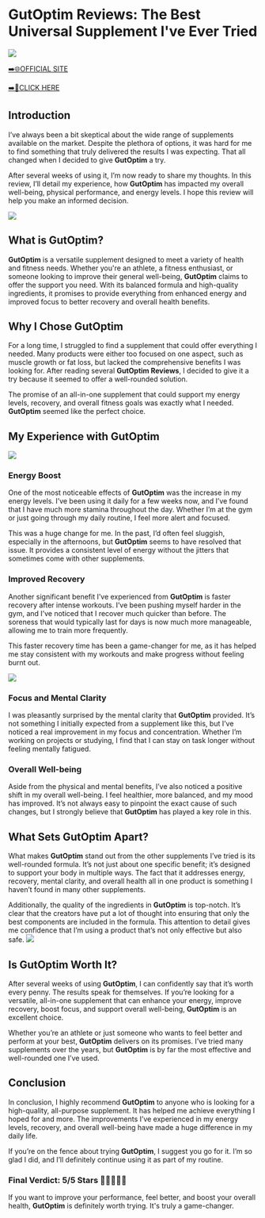 # GutOptim Reviews: The Best Universal Supplement I've Ever Tried

[![](https://static.vecteezy.com/system/resources/thumbnails/019/896/014/small/buy-now-gradient-button-with-cart-symbol-buy-now-illustration-png.png)](https://edetoop.top/lander/sugarpreland-1/gutoptim.html) 

[➡️🌐OFFICIAL SITE](https://edetoop.top/lander/sugarpreland-1/gutoptim.html) 

[➡️🔗CLICK HERE](https://edetoop.top/lander/sugarpreland-1/gutoptim.html) 


## Introduction

I’ve always been a bit skeptical about the wide range of supplements available on the market. Despite the plethora of options, it was hard for me to find something that truly delivered the results I was expecting. That all changed when I decided to give **GutOptim** a try.

After several weeks of using it, I’m now ready to share my thoughts. In this review, I’ll detail my experience, how **GutOptim** has impacted my overall well-being, physical performance, and energy levels. I hope this review will help you make an informed decision. 

[![](https://wallpapers.com/images/hd/red-order-now-button-udg4jcj4arvn8b0n-2.png)](https://edetoop.top/lander/sugarpreland-1/gutoptim.html)  

## What is GutOptim?

**GutOptim** is a versatile supplement designed to meet a variety of health and fitness needs. Whether you're an athlete, a fitness enthusiast, or someone looking to improve their general well-being, **GutOptim** claims to offer the support you need. With its balanced formula and high-quality ingredients, it promises to provide everything from enhanced energy and improved focus to better recovery and overall health benefits.

## Why I Chose GutOptim

For a long time, I struggled to find a supplement that could offer everything I needed. Many products were either too focused on one aspect, such as muscle growth or fat loss, but lacked the comprehensive benefits I was looking for. After reading several **GutOptim Reviews**, I decided to give it a try because it seemed to offer a well-rounded solution.

The promise of an all-in-one supplement that could support my energy levels, recovery, and overall fitness goals was exactly what I needed. **GutOptim** seemed like the perfect choice.

## My Experience with GutOptim

[![](https://static.vecteezy.com/system/resources/thumbnails/019/896/014/small/buy-now-gradient-button-with-cart-symbol-buy-now-illustration-png.png)](https://edetoop.top/lander/sugarpreland-1/gutoptim.html)

### Energy Boost

One of the most noticeable effects of **GutOptim** was the increase in my energy levels. I’ve been using it daily for a few weeks now, and I’ve found that I have much more stamina throughout the day. Whether I’m at the gym or just going through my daily routine, I feel more alert and focused.

This was a huge change for me. In the past, I’d often feel sluggish, especially in the afternoons, but **GutOptim** seems to have resolved that issue. It provides a consistent level of energy without the jitters that sometimes come with other supplements.

### Improved Recovery

Another significant benefit I’ve experienced from **GutOptim** is faster recovery after intense workouts. I’ve been pushing myself harder in the gym, and I’ve noticed that I recover much quicker than before. The soreness that would typically last for days is now much more manageable, allowing me to train more frequently.

This faster recovery time has been a game-changer for me, as it has helped me stay consistent with my workouts and make progress without feeling burnt out.

[![](https://wallpapers.com/images/hd/red-order-now-button-udg4jcj4arvn8b0n-2.png)](https://edetoop.top/lander/sugarpreland-1/gutoptim.html)  

### Focus and Mental Clarity

I was pleasantly surprised by the mental clarity that **GutOptim** provided. It’s not something I initially expected from a supplement like this, but I’ve noticed a real improvement in my focus and concentration. Whether I’m working on projects or studying, I find that I can stay on task longer without feeling mentally fatigued.

### Overall Well-being

Aside from the physical and mental benefits, I’ve also noticed a positive shift in my overall well-being. I feel healthier, more balanced, and my mood has improved. It’s not always easy to pinpoint the exact cause of such changes, but I strongly believe that **GutOptim** has played a key role in this.

## What Sets GutOptim Apart?

What makes **GutOptim** stand out from the other supplements I’ve tried is its well-rounded formula. It’s not just about one specific benefit; it’s designed to support your body in multiple ways. The fact that it addresses energy, recovery, mental clarity, and overall health all in one product is something I haven’t found in many other supplements.

Additionally, the quality of the ingredients in **GutOptim** is top-notch. It’s clear that the creators have put a lot of thought into ensuring that only the best components are included in the formula. This attention to detail gives me confidence that I’m using a product that’s not only effective but also safe.
[![](https://static.vecteezy.com/system/resources/thumbnails/019/896/014/small/buy-now-gradient-button-with-cart-symbol-buy-now-illustration-png.png)](https://edetoop.top/lander/sugarpreland-1/gutoptim.html)
## Is GutOptim Worth It?

After several weeks of using **GutOptim**, I can confidently say that it’s worth every penny. The results speak for themselves. If you’re looking for a versatile, all-in-one supplement that can enhance your energy, improve recovery, boost focus, and support overall well-being, **GutOptim** is an excellent choice.

Whether you’re an athlete or just someone who wants to feel better and perform at your best, **GutOptim** delivers on its promises. I’ve tried many supplements over the years, but **GutOptim** is by far the most effective and well-rounded one I’ve used.

## Conclusion

In conclusion, I highly recommend **GutOptim** to anyone who is looking for a high-quality, all-purpose supplement. It has helped me achieve everything I hoped for and more. The improvements I’ve experienced in my energy levels, recovery, and overall well-being have made a huge difference in my daily life.

If you’re on the fence about trying **GutOptim**, I suggest you go for it. I’m so glad I did, and I’ll definitely continue using it as part of my routine.

### Final Verdict: 5/5 Stars 🌟🌟🌟🌟🌟

If you want to improve your performance, feel better, and boost your overall health, **GutOptim** is definitely worth trying. It's truly a game-changer.
